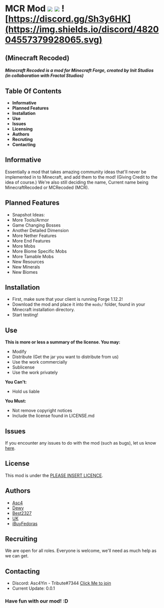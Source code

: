 # MCR Mod ![](https://img.shields.io/badge/InitStudios-Official-brightgreen.svg) ![](https://img.shields.io/badge/Minecraft-1.12.2-green.svg) ![https://discord.gg/Sh3y6HK](https://img.shields.io/discord/482004557379928065.svg)
## (Minecraft Recoded)

##### Minecraft Recoded is a mod for Minecraft Forge, created by Init Studios (in collaboration with Fractal Studios)


## Table Of Contents

- **Informative**
- **Planned Features**
- **Installation**
- **Use**
- **Issues**
- **Licensing**
- **Authors**
- **Recruting**
- **Contacting**


## Informative
Essentially a mod that takes amazing community ideas that'll never be implemented in to Minecraft, and add them to the mod!
(Giving Credit to the idea of course.)
We're also still deciding the name, Current name being MinecraftRecoded or MCRecoded (MCR).

## Planned Features
* Snapshot Ideas:
* More Tools/Armor
* Game Changing Bosses
* Another Detailed Dimension
* More Nether Features
* More End Features
* More Mobs
* More Biome Specific Mobs
* More Tamable Mobs
* New Resources
* New Minerals
* New Biomes

## Installation

- First, make sure that your client is running Forge 1.12.2!
- Download the mod and place it into the ```mods/``` folder, found in your Minecraft installation directory.
- Start testing!

## Use

**This is more or less a summary of the license. You may:**

- Modify
- Distribute (Get the jar you want to distribute from us)
- Use the work commercially
- Sublicense
- Use the work privately

**You Can't:**

- Hold us liable

**You Must:**

- Not remove copyright notices
- Include the license found in LICENSE.md

## Issues

If you encounter any issues to do with the mod (such as bugs), let us know [here](https://github.com/initstudios/MCRecoded/issues).

## License

This mod is under the [PLEASE INSERT LICENCE]().

## Authors

* [Asc4](https://www.github.com/Asc4Yin)
* [Dewy](https://www.github.com/iBuyMountainDew)
* [Best2327](https://www.github.com/best2327)
* [UK](https://www.github.com/UKMinecrafted)
* [iBuyFedoras](https://github.com/)

## Recruiting
We are open for all roles. Everyone is welcome, we'll need as much help as we can get.

## Contacting
* Discord: Asc4Yin - Tribute#7344 [Click Me to join](https://discord.gg/SECq9pK)
* Current Update: 0.0.1

### Have fun with our mod! :D
